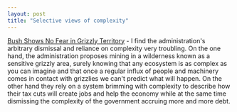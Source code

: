 ```yaml
---
layout: post
title: "Selective views of complexity"
---
```




<a href="http://www.washingtonpost.com/wp-dyn/articles/A4449-2003May17.html">Bush Shows No Fear in Grizzly Territory</a> - I find the administration's arbitrary dismissal and reliance on complexity very troubling. On the one hand, the administration proposes mining in a wilderness known as a sensitive grizzly area, surely knowing that any ecosystem is as complex as you can imagine and that once a regular influx of people and machinery comes in contact with grizzlies we can't predict what will happen. On the other hand they rely on a system brimming with complexity to describe how their tax cuts will create jobs and help the economy while at the same time dismissing the complexity of the government accruing more and more debt.


